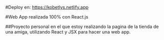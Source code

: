 #Deploy en: https://kobetlys.netlify.app

#Web App realizada 100% con React.js

##Proyecto personal en el que estoy realizando la pagina de la tienda de una amiga, utilizando React y JSX para hacer una web app.
